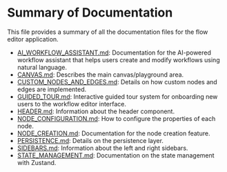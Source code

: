 # Summary of Documentation

This file provides a summary of all the documentation files for the flow editor application.

- [AI_WORKFLOW_ASSISTANT.md](./ai_generated_docs/AI_WORKFLOW_ASSISTANT.md): Documentation for the AI-powered workflow assistant that helps users create and modify workflows using natural language.
- [CANVAS.md](./ai_generated_docs/CANVAS.md): Describes the main canvas/playground area.
- [CUSTOM_NODES_AND_EDGES.md](./ai_generated_docs/CUSTOM_NODES_AND_EDGES.md): Details on how custom nodes and edges are implemented.
- [GUIDED_TOUR.md](./ai_generated_docs/GUIDED_TOUR.md): Interactive guided tour system for onboarding new users to the workflow editor interface.
- [HEADER.md](./ai_generated_docs/HEADER.md): Information about the header component.
- [NODE_CONFIGURATION.md](./ai_generated_docs/NODE_CONFIGURATION.md): How to configure the properties of each node.
- [NODE_CREATION.md](./ai_generated_docs/NODE_CREATION.md): Documentation for the node creation feature.
- [PERSISTENCE.md](./ai_generated_docs/PERSISTENCE.md): Details on the persistence layer.
- [SIDEBARS.md](./ai_generated_docs/SIDEBARS.md): Information about the left and right sidebars.
- [STATE_MANAGEMENT.md](./ai_generated_docs/STATE_MANAGEMENT.md): Documentation on the state management with Zustand.
